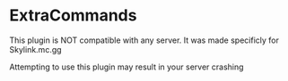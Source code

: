# ExtraCommands

This plugin is NOT compatible with any server.
It was made specificly for Skylink.mc.gg

Attempting to use this plugin may result in your server crashing

